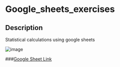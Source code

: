# Google_sheets_exercises

## Description
Statistical calculations using google sheets

![image](https://github.com/AhmetYazgan/Google_sheets_exercises/assets/130467590/70ca3878-ca96-4a05-b84e-0ba5bf996e3c)


###[Google Sheet Link](https://docs.google.com/spreadsheets/d/1fgeE2Mp2ejT8MfFB0xFAI_qfmzhqEWaiBKKGSBiOhLg/edit?usp=sharing)
